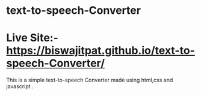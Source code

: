 ﻿# text-to-speech-Converter

# Live Site:-  https://biswajitpat.github.io/text-to-speech-Converter/

This is a simple text-to-speech Converter made using html,css and javascript .
